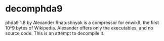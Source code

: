 # decomphda9

phda9 1.8 by Alexander Rhatushnyak is a compressor for enwik9, the first 10^9 bytes of Wikipedia. Alexander offers only the executables, and no source code. This is an attempt to decompile it.
